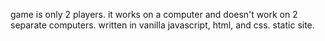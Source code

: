 game is only 2 players. it works on a computer and doesn't work on 2 separate computers. written in vanilla javascript, html, and css. static site.
